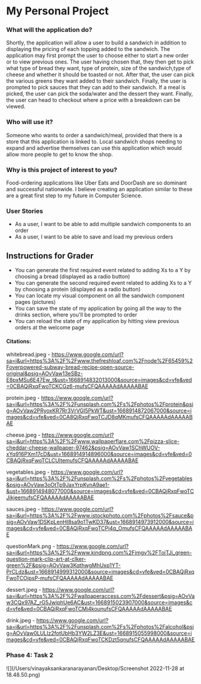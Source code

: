 # My Personal Project


### What will the application do?

Shortly, the application will allow a user to build a sandwich in addition to displaying the pricing of each topping added to the sandwich. The application may first prompt the user to choose either to start a new order or to view previous ones. The user having chosen that, they then get to pick what type of bread they want, type of protein, size of the sandwich,type of cheese and whether it should be toasted or not. After that, the user can pick the various greens they want added to their sandwich. Finally, the user is prompted to pick sauces that they can add to their sandwich. If a meal is picked, the user can pick the soda/water and the dessert they want. Finally, the user can head to checkout where a price with a breakdown can be viewed. 

### Who will use it?

Someone who wants to order a sandwich/meal, provided that there is a store that this application is linked to. Local sandwich shops needing to expand and advertise themselves can use this application which would allow more people to get to know the shop.  

### Why is this project of interest to you?

Food-ordering applications like Uber Eats and DoorDash are so dominant and successful nationwide. I believe creating an application similar to these are a great first step to my future in Computer Science. 

### User Stories
- As a user, I want to be able to add multiple sandwich components to an order
- As a user, I want to be able to save and load my previous orders

## Instructions for Grader
- You can generate the first required event related to adding Xs to a Y by choosing a bread (displayed as a radio button)
- You can generate the second required event related to adding Xs to a Y by choosing a protein (displayed as a radio button)
- You can locate my visual component on all the sandwich component pages (pictures)
- You can save the state of my application by going all the way to the drinks section, where you'll be prompted to order
- You can reload the state of my application by hitting view previous orders at the welcome page


#### Citations:
whitebread.jpeg - https://www.google.com/url?sa=i&url=https%3A%2F%2Fwww.thefreshloaf.com%2Fnode%2F65459%2Foverpowered-subway-bread-recipe-open-source-original&psig=AOvVaw13eSBz-E8pxMSu6E47Ew_t&ust=1668914832013000&source=images&cd=vfe&ved=0CBAQjRxqFwoTCKCGz6-mufsCFQAAAAAdAAAAABAE

protein.jpeg - https://www.google.com/url?sa=i&url=https%3A%2F%2Funsplash.com%2Fs%2Fphotos%2Fprotein&psig=AOvVaw2PRyoxKR7Rr3VrVGI5PkWT&ust=1668914872067000&source=images&cd=vfe&ved=0CA8QjRxqFwoTCJD8qMKmufsCFQAAAAAdAAAAABAE

cheese.jpeg - https://www.google.com/url?sa=i&url=https%3A%2F%2Fwww.wallpaperflare.com%2Fpizza-slice-cheddar-cheese-wallpaper-97462&psig=AOvVaw1SChWUOV-xYq916PXm17cD&ust=1668914914896000&source=images&cd=vfe&ved=0CBAQjRxqFwoTCLCUltemufsCFQAAAAAdAAAAABAE

vegetables.jpeg - https://www.google.com/url?sa=i&url=https%3A%2F%2Funsplash.com%2Fs%2Fphotos%2Fvegetables&psig=AOvVaw3oOtTp9JaxYrpKynA9ae1-&ust=1668914948077000&source=images&cd=vfe&ved=0CBAQjRxqFwoTCJikjeemufsCFQAAAAAdAAAAABAE

sauces.jpeg - https://www.google.com/url?sa=i&url=https%3A%2F%2Fwww.istockphoto.com%2Fphotos%2Fsauce&psig=AOvVaw1DSKpLenHI8sa9o1TwKD37&ust=1668914973912000&source=images&cd=vfe&ved=0CBAQjRxqFwoTCPi4q_OmufsCFQAAAAAdAAAAABAE

questionMark.png - https://www.google.com/url?sa=i&url=https%3A%2F%2Fwww.kindpng.com%2Fimgv%2FToiTJi_green-question-mark-clip-art-at-clker-green%2F&psig=AOvVaw3KqthwgMhUxp1YT-PrCLdz&ust=1668914999312000&source=images&cd=vfe&ved=0CBAQjRxqFwoTCOjpsP-mufsCFQAAAAAdAAAAABAE

dessert.jpeg - https://www.google.com/url?sa=i&url=https%3A%2F%2Fwallpaperaccess.com%2Fdessert&psig=AOvVaw3CQx97AZ_rG5JwiphUe6AC&ust=1668915023907000&source=images&cd=vfe&ved=0CBAQjRxqFwoTCMi4kounufsCFQAAAAAdAAAAABAE

drink.jpeg - https://www.google.com/url?sa=i&url=https%3A%2F%2Funsplash.com%2Fs%2Fphotos%2Falcohol&psig=AOvVaw0LULIz2fotUbHb3YW2LZ3E&ust=1668915055998000&source=images&cd=vfe&ved=0CBAQjRxqFwoTCKDzt5qnufsCFQAAAAAdAAAAABAE

### Phase 4: Task 2
![](/Users/vinayaksankaranarayanan/Desktop/Screenshot 2022-11-28 at 18.48.50.png)

